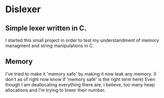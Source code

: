 # Dislexer
## Simple lexer written in C.
I started this small project in order to test my understandment of memory managment and string manipulations in C. 

## Memory 
I've tried to make it 'memory safe' by making it now leak any memory. (I don't as of right now know if 'memory safe' is the right term here)
Even though I am deallocating everything there are, I believe, too many heap allocations and I'm trying to lower their number.
